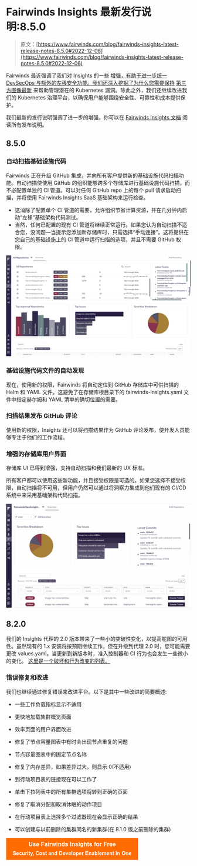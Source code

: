 # Fairwinds Insights 最新发行说明:8.5.0

> 原文：[https://www.fairwinds.com/blog/fairwinds-insights-latest-release-notes-8.5.0#2022-12-06](https://www.fairwinds.com/blog/fairwinds-insights-latest-release-notes-8.5.0#2022-12-06)

 Fairwinds 最近强调了我们对 Insights 的一些 [增强，有助于进一步统一 DevSecOps 与额外的左移安全功能。我们还深入挖掘了为什么您需要保持](https://www.fairwinds.com/news/fairwinds-insights-latest-release-unifies-devsecops-with-additional-shift-left-security-enhancements) [第三方图像最新](https://www.fairwinds.com/blog/kubernetes-vulnerability-management-third-party-images-up-to-date) 来帮助管理潜在的 Kubernetes 漏洞。除此之外，我们还继续改进我们的 Kubernetes 治理平台，以确保用户能够围绕安全性、可靠性和成本提供保护。

我们最新的发行说明强调了进一步的增强。你可以在 [Fairwinds Insights 文档](https://insights.docs.fairwinds.com/release-notes/#_8-6-0) 阅读所有发布说明。

## **8.5.0**

### **自动扫描基础设施代码**

Fairwinds 正在升级 GitHub 集成，并向所有客户提供新的基础设施代码扫描功能。自动扫描使使用 GitHub 的组织能够跨多个存储库进行基础设施代码扫描，而不必配置单独的 CI 管道。可以对任何 GitHub repo 上的每个 pull 请求启动扫描，并将使用 Fairwinds Insights SaaS 基础架构来运行检查。

*   这消除了配置单个 CI 管道的需要，允许组织节省计算资源，并在几分钟内启动“左移”基础架构代码测试。
*   当然，任何已配置的现有 CI 管道将继续正常运行。如果您认为自动扫描不适合您，没问题—当提示您添加新存储库时，只需选择“手动连接”。这将提供在您自己的基础设施上的 CI 管道中运行扫描的选项，并且不需要 GitHub 权限。

![](img/556a3ff9e5a24af5df7a6a9ffccfcec9.png)

### **基础设施代码文件的自动发现**

现在，使用新的权限，Fairwinds 将自动定位到 GitHub 存储库中可供扫描的 Helm 和 YAML 文件。这避免了在存储库根目录下的 fairwinds-insights.yaml 文件中指定赫尔姆和 YAML 清单的确切位置的需要。

### **扫描结果发布 GitHub 评论**

使用新的权限，Insights 还可以将扫描结果作为 GitHub 评论发布，使开发人员能够专注于他们的工作流程。

### **增强的存储库用户界面**

存储库 UI 已得到增强，支持自动扫描和我们最新的 UX 标准。

所有客户都可以使用这些新功能，并且接受权限是可选的。如果您选择不接受权限，自动扫描将不可用，但用户仍然可以通过将洞察力集成到他们现有的 CI/CD 系统中来采用基础架构代码扫描。

![](img/62903dbf0669215d4e4f7f8c960fb09d.png)

## **8.2.0**

我们的 Insights 代理的 2.0 版本带来了一些小的突破性变化，以提高舵图的可用性。虽然现有的 1.x 安装将按预期继续工作，但在升级到代理 2.0 时，您可能需要更改 values.yaml。当更新到新版本时，准入控制器和 CI 行为也会发生一些微小的变化。 [这里是一个破坏和行为改变的列表。](https://github.com/FairwindsOps/charts/tree/master/stable/insights-agent#version-20)

### **错误修复和改进**

我们也继续通过修复错误来改进平台。以下是其中一些改进的简要概述:

*   一些工作负载指标显示不适用

*   更快地加载集群概览页面

*   效率页面的用户界面改进

*   修复了节点容量图表中有时会出现节点重复的问题

*   节点容量图表中的固定节点名称

*   修复了内存差异，如果差异过大，则显示 0(不适用)

*   到行动项目表的链接现在可以工作了

*   单击下拉列表中的所有集群选项将转到正确的页面

*   修复了取消分配和取消休眠的动作项目

*   在行动项目表上选择多个过滤器现在会显示正确的结果

*   可以创建与以前删除的集群同名的新集群(在 8.1.0 版之前删除的集群)

[![Use Fairwinds Insights for Free Security, Cost and Developer Enablement In One](img/7c86296320eb01b215d8e2755e9c5b9d.png)](https://cta-redirect.hubspot.com/cta/redirect/2184645/34aa4987-a1f9-438a-a145-d7d82d5c479a)